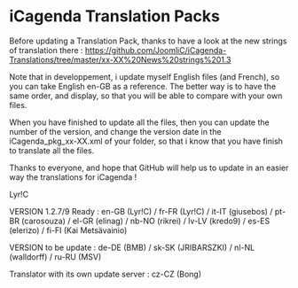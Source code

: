 iCagenda Translation Packs
==========================
Before updating a Translation Pack, thanks to have a look at the new strings of translation there : https://github.com/JoomliC/iCagenda-Translations/tree/master/xx-XX%20News%20strings%201.3

Note that in developpement, i update myself English files (and French), so you can take English en-GB as a reference.
The better way is to have the same order, and display, so that you will be able to compare with your own files.

When you have finished to update all the files, then you can update the number of the version, and change the version date in the iCagenda_pkg_xx-XX.xml of your folder, so that i know that you have finish to translate all the files.

Thanks to everyone, and hope that GitHub will help us to update in an easier way the translations for iCagenda !

Lyr!C


VERSION 1.2.7/9 Ready : en-GB (Lyr!C) / fr-FR (Lyr!C) / it-IT (giusebos) / pt-BR (carosouza) / el-GR (elinag) / nb-NO (rikrei) / lv-LV (kredo9) / es-ES (elerizo) / fi-FI (Kai Metsävainio)

VERSION to be update : de-DE (BMB) / sk-SK (JRIBARSZKI) / nl-NL (walldorff) / ru-RU (MSV)

Translator with its own update server : cz-CZ (Bong)

